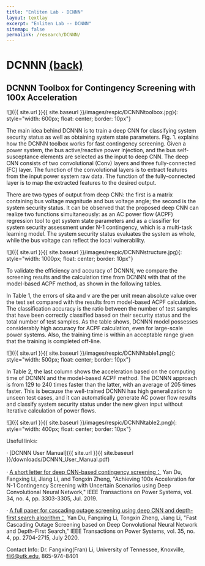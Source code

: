 ```yaml
---
title: "Enliten Lab - DCNNN"
layout: textlay
excerpt: "Enliten Lab -- DCNNN"
sitemap: false
permalink: /research/DCNNN/
---
```


# DCNNN [(back)](https://enliten.utk.edu/research/)

## DCNNN Toolbox for Contingency Screening with 100x Acceleration 

![]({{ site.url }}{{ site.baseurl }}/images/respic/DCNNNtoolbox.jpg){: style="width: 600px; float: center; border: 10px"}

The main idea behind DCNNN is to train a deep CNN for classifying system security status as well as obtaining system state parameters. Fig. 1. explains how the DCNNN toolbox works for fast contingency screening. Given a power system, the bus active/reactive power injection, and the bus self-susceptance elements are selected as the input to deep CNN. The deep CNN consists of two convolutional (Conv) layers and three fully-connected (FC) layer. The function of the convolutional layers is to extract features from the input power system raw data. The function of the fully-connected layer is to map the extracted features to the desired output.

There are two types of output from deep CNN: the first is a matrix containing bus voltage magnitude and bus voltage angle; the second is the system security status. It can be observed that the proposed deep CNN can realize two functions simultaneously: as an AC power flow (ACPF) regression tool to get system state parameters and as a classifier for system security assessment under N-1 contingency, which is a multi-task learning model. The system security status evaluates the system as whole, while the bus voltage can reflect the local vulnerability.

![]({{ site.url }}{{ site.baseurl }}/images/respic/DCNNNstructure.jpg){: style="width: 1000px; float: center; border: 10px"}

To validate the efficiency and accuracy of DCNNN, we compare the screening results and the calculation time from DCNNN with that of the model-based ACPF method, as shown in the following tables.

In Table 1, the errors of sita and v are the per unit mean absolute value over the test set compared with the results from model-based ACPF calculation. The classification accuracy is the ratio between the number of test samples that have been correctly classified based on their security status and the total number of test samples. As the table shows, DCNNN model possesses considerably high accuracy for ACPF calculation, even for large-scale power systems. Also, the training time is within an acceptable range given that the training is completed off-line.

![]({{ site.url }}{{ site.baseurl }}/images/respic/DCNNNtable1.png){: style="width: 500px; float: center; border: 10px"}

In Table 2, the last column shows the acceleration based on the computing time of DCNNN and the model-based ACPF method. The DCNNN approach is from 129 to 240 times faster than the latter, with an average of 205 times faster. This is because the well-trained DCNNN has high generalization to unseen test cases, and it can automatically generate AC power flow results and classify system security status under the new given input without iterative calculation of power flows.

![]({{ site.url }}{{ site.baseurl }}/images/respic/DCNNNtable2.png){: style="width: 400px; float: center; border: 10px"}

Useful links:
  
· [DCNNN User Manual]({{ site.url }}{{ site.baseurl }}/downloads/DCNNN_User_Manual.pdf)
  
· [A short letter for deep CNN-based contingency screening：](https://ieeexplore.ieee.org/abstract/document/8705389) Yan Du, Fangxing Li, Jiang Li, and Tongxin Zheng, "Achieving 100x Acceleration for N-1 Contingency Screening with Uncertain Scenarios using Deep Convolutional Neural Network," IEEE Transactions on Power Systems, vol. 34, no. 4, pp. 3303-3305, Jul. 2019.
  
· [A full paper for cascading outage screening using deep CNN and depth-first search algorithm：](https://ieeexplore.ieee.org/abstract/document/8972476) Yan Du, Fangxing Li, Tongxin Zheng, Jiang Li, "Fast Cascading Outage Screening based on Deep Convolutional Neural Network and Depth-First Search," IEEE Transactions on Power Systems, vol. 35, no. 4, pp. 2704-2715, July 2020.


Contact Info:  Dr. Fangxing(Fran) Li, University of Tennessee, Knoxville, fli6@utk.edu, 865-974-8401
